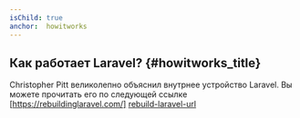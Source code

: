 ```yaml
---
isChild: true
anchor:  howitworks
---
```


## Как работает Laravel? {#howitworks_title}

Christopher Pitt великолепно объяснил внутрнее устройство Laravel. Вы можете прочитать его по следующей ссылке [https://rebuildinglaravel.com/] [rebuild-laravel-url]

[rebuild-laravel-url]: https://rebuildinglaravel.com/